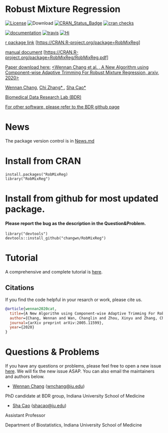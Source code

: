 # Robust Mixture Regression



<!-- badges: start -->

[![License](http://img.shields.io/badge/license-GPL%20v3-orange.svg?style=flat)](http://www.gnu.org/licenses/gpl-3.0.en.html)
![Download](https://cranlogs.r-pkg.org/badges/RobMixReg)
[![CRAN_Status_Badge](https://www.r-pkg.org/badges/version-ago/RobMixReg)](https://CRAN.R-project.org/package=RobMixReg)
[![cran checks](https://cranchecks.info/badges/worst/RobMixReg)](https://CRAN.R-project.org/web/checks/check_results_RobMixReg.html)


[![documentation](https://github.com/laresbernardo/lares/workflows/documentation/badge.svg)](https://CRAN.R-project.org/package=RobMixReg/RobMixReg.pdf) 
[![travis](https://travis-ci.com/laresbernardo/lares.svg?branch=master)](https://travis-ci.org/github/changwn/RobMixReg)
[![Hi](https://img.shields.io/badge/say-hi-blue.svg)](https://changwn.github.io/)

<!-- badges: end -->

[r package link](https://CRAN.R-project.org/package=RobMixReg) [https://CRAN.R-project.org/package=RobMixReg]

[manual document](https://CRAN.R-project.org/package=RobMixReg/RobMixReg.pdf) [https://CRAN.R-project.org/package=RobMixReg/RobMixReg.pdf]

[Paper download here:](https://arxiv.org/abs/2005.11599) [<Wennan Chang et al. , A New Algorithm using Component-wise Adaptive Trimming For Robust Mixture Regression, arxiv, 2020>](https://arxiv.org/abs/2005.11599)

[Wennan Chang](https://changwn.github.io/), [Chi Zhang\* ](https://zcslab.github.io/), [Sha Cao\* ](https://medicine.iu.edu/faculty/38873/cao-sha)

[Biomedical Data Research Lab (BDR)](https://zcslab.github.io/) 

[For other software, please refer to the BDR github page](https://github.com/zcslab)




# News

The package version control is in [News.md](https://changwn.github.io/)

# Install from CRAN
```
install.packages("RobMixReg)
library("RobMixReg")
```

# Install from github for most updated package. 
#### Please report the bug as the description in the Question&Problem.
```
library("devtools")
devtools::install_github("changwn/RobMixReg")
```

# Tutorial

A comprehensive and complete tutorial is [here](https://changwn.github.io/).

## Citations
If you find the code helpful in your resarch or work, please cite us.
```BibTex
@article{wennan2020cat,
  title={A New Algorithm using Component-wise Adaptive Trimming For Robust Mixture Regression},
  author={Chang, Wennan and Wan, Changlin and Zhou, Xinyu and Zhang, Chi and Cao, Sha},
  journal={arXiv preprint arXiv:2005.11599},
  year={2020}
}
```

# Questions & Problems

If you have any questions or problems, please feel free to open a new issue [here](https://github.com/changwn/RMR/issues). We will fix the new issue ASAP.  You can also email the maintainers and authors below.

- [Wennan Chang](https://changwn.github.io/)
(wnchang@iu.edu)

PhD candidate at BDR group, Indiana University School of Medicine

- [Sha Cao](https://medicine.iu.edu/faculty/38873/cao-sha/)
(shacao@iu.edu)

Assistant Professor

Department of Biostatistics, Indiana University School of Medicine
